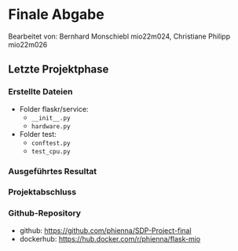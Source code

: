 # Finale Abgabe

Bearbeitet von: Bernhard Monschiebl mio22m024, Christiane Philipp mio22m026

## Letzte Projektphase

### Erstellte Dateien

* Folder flaskr/service:
  * `__init__.py`
  * `hardware.py`
* Folder test:
  * `conftest.py`
  * `test_cpu.py`

### Ausgeführtes Resultat

### Projektabschluss

### Github-Repository

* github: <https://github.com/phienna/SDP-Project-final>
* dockerhub: <https://hub.docker.com/r/phienna/flask-mio>
